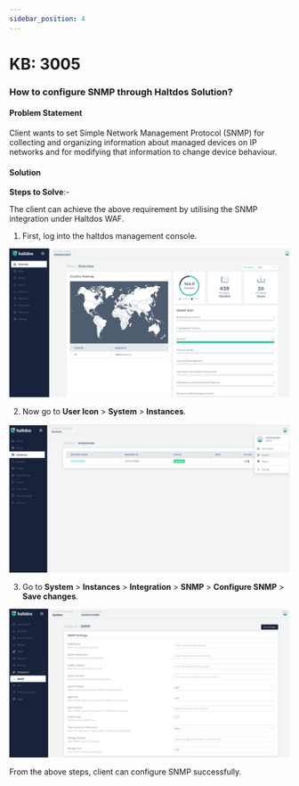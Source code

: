 ```yaml
---
sidebar_position: 4
---
```


# KB: 3005

### **How to configure SNMP through Haltdos Solution?**

#### **Problem Statement**

Client wants to set  Simple Network Management Protocol (SNMP) for collecting and organizing information about managed devices on IP networks and for modifying that information to change device behaviour.

#### **Solution**

**Steps to Solve**:-

The client can achieve the above requirement by utilising the SNMP integration under Haltdos WAF.

1. First, log into the haltdos management console.

![kb-3005](/img/platform/kb/overview_kb_3005_1.png)

2. Now go to **User Icon** > **System** > **Instances**.

![kb-3005](/img/platform/kb/instances_kb_3005_2.png)

3. Go to **System** > **Instances** > **Integration** > **SNMP** > **Configure SNMP** > **Save changes**.

![kb-3005](/img/platform/kb/snmp_config_kb_3005_3.png)

From the above steps, client can configure SNMP successfully.